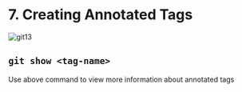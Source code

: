 # 7. Creating Annotated Tags

![git13](https://user-images.githubusercontent.com/50626798/231835546-256b531c-2412-4ad7-abfd-5f83b9366ea4.png)

## `git show <tag-name>`

Use above command to view more information about annotated tags
